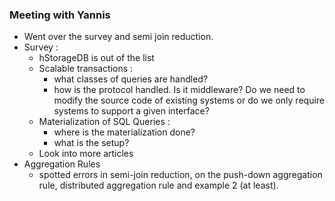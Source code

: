  
### Meeting with Yannis
 - Went over the survey and semi join reduction.
 - Survey :
   - hStorageDB is out of the list
   - Scalable transactions :
     - what classes of queries are handled?
     - how is the protocol handled. Is it middleware? Do we need to modify the source code of existing systems or do we only require systems to support a given interface?
   - Materialization of SQL Queries :
     - where is the materialization done?
     - what is the setup?
   - Look into more articles
 - Aggregation Rules
   - spotted errors in semi-join reduction, on the push-down aggregation rule, distributed aggregation rule and example 2 (at least). 